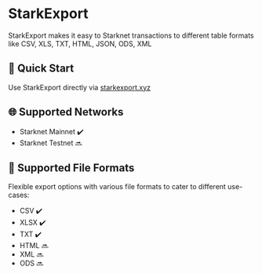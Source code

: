 # StarkExport
StarkExport makes it easy to Starknet transactions to different table formats like CSV, XLS, TXT, HTML, JSON, ODS, XML

## 🚀 Quick Start
Use StarkExport directly via [starkexport.xyz](https://starkexport.xyz)

## 🌐 Supported Networks
- Starknet Mainnet :heavy_check_mark:
- Starknet Testnet :soon:

## 📄 Supported File Formats

Flexible export options with various file formats to cater to different use-cases:
- CSV :heavy_check_mark:
- XLSX :heavy_check_mark:
- TXT :heavy_check_mark:
- HTML :soon:
- XML :soon:
- ODS :soon:

